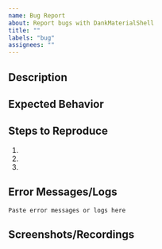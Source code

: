 ```yaml
---
name: Bug Report
about: Report bugs with DankMaterialShell
title: ""
labels: "bug"
assignees: ""
---
```


## Description

<!-- Brief description of the issue -->

## Expected Behavior

<!-- Describe what you expected to happen -->

## Steps to Reproduce

<!-- Please provide detailed steps to reproduce the issue -->

1.
2.
3.

## Error Messages/Logs

<!-- Please include any error messages, stack traces, or relevant logs -->

```
Paste error messages or logs here
```

## Screenshots/Recordings

<!-- If applicable, add screenshots or screen recordings -->